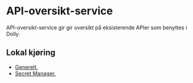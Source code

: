 # API-oversikt-service
API-oversikt-service gir gir oversikt på eksisterende APIer som benyttes i Dolly.

## Lokal kjøring
* [Generelt.](../../docs/local_general.md)
* [Secret Manager.](../../docs/local_secretmanager.md)